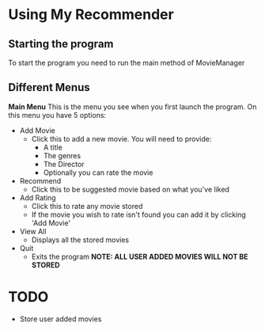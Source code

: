 # Using My Recommender

## Starting the program
To start the program you need to run the main method of MovieManager

## Different Menus

**Main Menu**
This is the menu you see when you first launch the program.
On this menu you have 5 options:
* Add Movie
  * Click this to add a new movie. You will need to provide:
    * A title
    * The genres 
    * The Director
    * Optionally you can rate the movie
* Recommend
  * Click this to be suggested movie based on what you've liked
* Add Rating
  * Click this to rate any movie stored
  * If the movie you wish to rate isn't found you can add it by clicking 'Add Movie'
* View All
  * Displays all the stored movies
* Quit
  * Exits the program __NOTE: ALL USER ADDED MOVIES WILL NOT BE STORED__
  
  
# TODO
* Store user added movies
